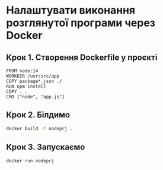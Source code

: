 # Налаштувати виконання розглянутої програми через Docker

## Крок 1. Створення Dockerfile у проєкті

```
FROM node:14
WORKDIR /usr/src/app
COPY package*.json ./
RUN npm install
COPY . .
CMD ["node", "app.js"]
```

## Крок 2. Білдимо
```bash
docker build -t nodeprj .
```

## Крок 3. Запускаємо
```bash
docker run nodeprj
```

